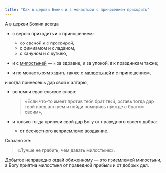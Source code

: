 ```yaml
---
title: "Как в церкви Божии и в монастыри с приношением приходить"
---
```


А в церкви Божии всегда

* с верою приходить и с приношением:
  * со свечой и с просвирой,
  * с фимиамом и с ладаном,
  * с кануном и с кутьею,

* и с [милостыней] — и за здравие, и за упокой, и к праздникам также;
* и по монастырям ходить также с [милостыней] и с приношением,

и когда принесешь дар свой к алтарю,

  * вспомни евангельское слово:

    > «Если что-то имеет против тебя брат твой, оставь тогда дар твой пред алтарем и пойди помирись прежде с братом своим»,

  * и только тогда принеси свой дар Богу от праведного своего добра:
    * от бесчестного неприемлемо воздаяние.

Сказано же:

> «Лучше не грабить, чем давать милостыню».

Добытое неправедно отдай обиженному — это приемлемей милостыни, а Богу приятна милостыня от праведной прибыли и от добрых дел.

[милостыней]: https://ru.wikipedia.org/wiki/%D0%9F%D0%BE%D0%B4%D0%B0%D1%8F%D0%BD%D0%B8%D0%B5 "Добровольная раздача (пожертвование) своих денег, пищевых продуктов, одежды, различных бытовых предметов и других ценностей, а также иная помощь другим людям, как правило, нуждающимся (нищим или бедным)"

